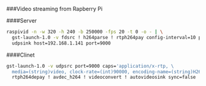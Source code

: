 ###Video streaming from Rapberry Pi

####Server
```bash
raspivid -n -w 320 -h 240 -b 250000 -fps 20 -t 0 -o - | \
  gst-launch-1.0 -v fdsrc ! h264parse ! rtph264pay config-interval=10 pt=96 ! \
  udpsink host=192.168.1.141 port=9000
```
####Clinet
```bash
gst-launch-1.0 -v udpsrc port=9000 caps='application/x-rtp, \
  media=(string)video, clock-rate=(int)90000, encoding-name=(string)H264' ! \
  rtph264depay ! avdec_h264 ! videoconvert ! autovideosink sync=false
```
